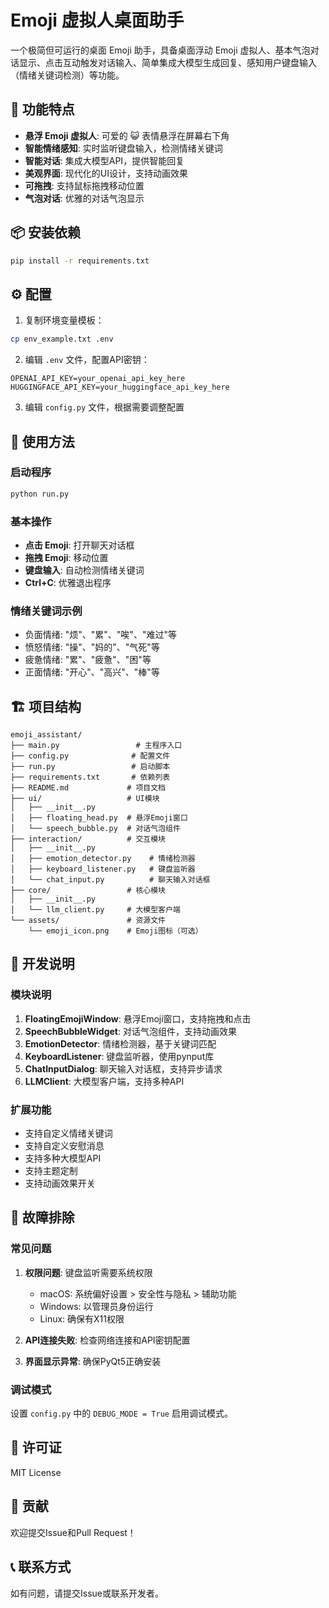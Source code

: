 # Emoji 虚拟人桌面助手

一个极简但可运行的桌面 Emoji 助手，具备桌面浮动 Emoji 虚拟人、基本气泡对话显示、点击互动触发对话输入、简单集成大模型生成回复、感知用户键盘输入（情绪关键词检测）等功能。

## 🚀 功能特点

- **悬浮 Emoji 虚拟人**: 可爱的 😺 表情悬浮在屏幕右下角
- **智能情绪感知**: 实时监听键盘输入，检测情绪关键词
- **智能对话**: 集成大模型API，提供智能回复
- **美观界面**: 现代化的UI设计，支持动画效果
- **可拖拽**: 支持鼠标拖拽移动位置
- **气泡对话**: 优雅的对话气泡显示

## 📦 安装依赖

```bash
pip install -r requirements.txt
```

## ⚙️ 配置

1. 复制环境变量模板：
```bash
cp env_example.txt .env
```

2. 编辑 `.env` 文件，配置API密钥：
```
OPENAI_API_KEY=your_openai_api_key_here
HUGGINGFACE_API_KEY=your_huggingface_api_key_here
```

3. 编辑 `config.py` 文件，根据需要调整配置

## 🎯 使用方法

### 启动程序
```bash
python run.py
```

### 基本操作
- **点击 Emoji**: 打开聊天对话框
- **拖拽 Emoji**: 移动位置
- **键盘输入**: 自动检测情绪关键词
- **Ctrl+C**: 优雅退出程序

### 情绪关键词示例
- 负面情绪: "烦"、"累"、"唉"、"难过"等
- 愤怒情绪: "操"、"妈的"、"气死"等
- 疲惫情绪: "累"、"疲惫"、"困"等
- 正面情绪: "开心"、"高兴"、"棒"等

## 🏗️ 项目结构

```
emoji_assistant/
├── main.py                 # 主程序入口
├── config.py              # 配置文件
├── run.py                 # 启动脚本
├── requirements.txt       # 依赖列表
├── README.md             # 项目文档
├── ui/                   # UI模块
│   ├── __init__.py
│   ├── floating_head.py  # 悬浮Emoji窗口
│   └── speech_bubble.py  # 对话气泡组件
├── interaction/          # 交互模块
│   ├── __init__.py
│   ├── emotion_detector.py    # 情绪检测器
│   ├── keyboard_listener.py   # 键盘监听器
│   └── chat_input.py          # 聊天输入对话框
├── core/                 # 核心模块
│   ├── __init__.py
│   └── llm_client.py     # 大模型客户端
└── assets/               # 资源文件
    └── emoji_icon.png    # Emoji图标（可选）
```

## 🔧 开发说明

### 模块说明

1. **FloatingEmojiWindow**: 悬浮Emoji窗口，支持拖拽和点击
2. **SpeechBubbleWidget**: 对话气泡组件，支持动画效果
3. **EmotionDetector**: 情绪检测器，基于关键词匹配
4. **KeyboardListener**: 键盘监听器，使用pynput库
5. **ChatInputDialog**: 聊天输入对话框，支持异步请求
6. **LLMClient**: 大模型客户端，支持多种API

### 扩展功能

- 支持自定义情绪关键词
- 支持自定义安慰消息
- 支持多种大模型API
- 支持主题定制
- 支持动画效果开关

## 🐛 故障排除

### 常见问题

1. **权限问题**: 键盘监听需要系统权限
   - macOS: 系统偏好设置 > 安全性与隐私 > 辅助功能
   - Windows: 以管理员身份运行
   - Linux: 确保有X11权限

2. **API连接失败**: 检查网络连接和API密钥配置

3. **界面显示异常**: 确保PyQt5正确安装

### 调试模式

设置 `config.py` 中的 `DEBUG_MODE = True` 启用调试模式。

## 📄 许可证

MIT License

## 🤝 贡献

欢迎提交Issue和Pull Request！

## 📞 联系方式

如有问题，请提交Issue或联系开发者。 